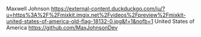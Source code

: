 Maxwell Johnson
https://external-content.duckduckgo.com/iu/?u=https%3A%2F%2Fmixkit.imgix.net%2Fvideos%2Fpreview%2Fmixkit-united-states-of-america-old-flag-18132-0.jpg&f=1&nofb=1
United States of America
https://github.com/MaxJohnsonDev

